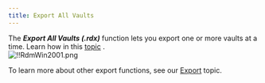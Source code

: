 ```yaml
---
title: Export All Vaults
---
```

The ***Export All Vaults (.rdx)*** function lets you export one or more vaults at a time. Learn how in this [topic](/kb/remote-desktop-manager/how-to-articles/export-import-vaults/) .  
![!!RdmWin2001.png](/img/en/rdm/windows/RdmWin2001.png) 

To learn more about other export functions, see our [Export](/rdm/windows/commands/file/export/) topic. 

